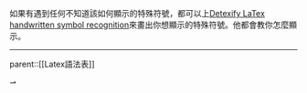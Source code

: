 如果有遇到任何不知道該如何顯示的特殊符號，都可以上[Detexify LaTex handwritten symbol recognition](https://detexify.kirelabs.org/classify.html)來畫出你想顯示的特殊符號。他都會教你怎麼顯示。

- - -
parent::[[Latex語法表]]

$\rightharpoonup$